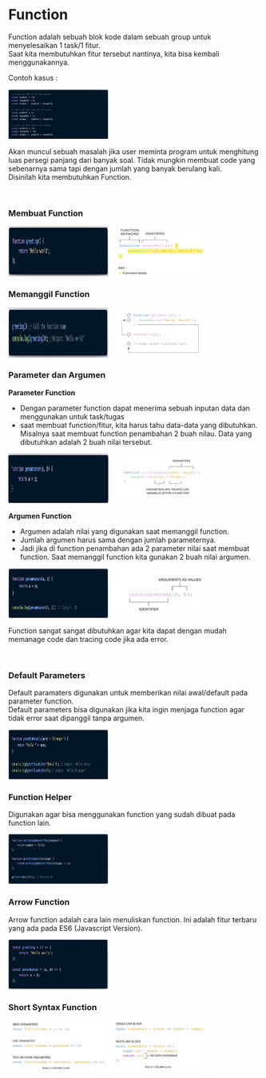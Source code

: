 # Function  
Function adalah sebuah blok kode dalam sebuah group untuk menyelesaikan 1 task/1 fitur.  
Saat kita membutuhkan fitur tersebut nantinya, kita bisa kembali menggunakannya.  

Contoh kasus :  

<img src="fun1.jpeg" width="200" height="100">  

Akan muncul sebuah masalah jika user meminta program untuk menghitung luas persegi panjang dari banyak soal. Tidak mungkin membuat code yang sebenarnya sama tapi dengan jumlah yang banyak berulang kali.  
Disinilah kita membutuhkan Function.  

</br>

### Membuat Function  

<img src="fun2.jpeg" width="200" height="100">  

<img src="fun3.jpeg" width="200" height="100">  

</br>

### Memanggil Function  

<img src="fun4.jpeg" width="200" height="100">  

<img src="fun5.jpeg" width="200" height="100">  

</br>

### Parameter dan Argumen  

**Parameter Function**
* Dengan parameter function dapat menerima sebuah inputan data dan menggunakan untuk task/tugas  
* saat membuat function/fitur, kita harus tahu data-data yang dibutuhkan.  
Misalnya saat membuat function penambahan 2 buah nilau. Data yang dibutuhkan adalah 2 buah nilai tersebut.  

<img src="fun6.jpeg" width="200" height="100">  

<img src="fun7.jpeg" width="200" height="100">  

</br>

**Argumen Function**
* Argumen adalah nilai yang digunakan saat memanggil function.  
* Jumlah argumen harus sama dengan jumlah parameternya.  
* Jadi jika di function penambahan ada 2 parameter nilai saat membuat function. Saat memanggil function kita gunakan 2 buah nilai argumen.  


<img src="fun8.jpeg" width="200" height="100">  

<img src="fun9.jpeg" width="200" height="100">  

</br>

Function sangat sangat dibutuhkan agar kita dapat dengan mudah memanage code dan tracing code jika ada error.  

</br>

### Default Parameters  
Default paramaters digunakan untuk memberikan nilai awal/default pada parameter function.  
Default parameters bisa digunakan jika kita ingin menjaga function agar tidak error saat dipanggil tanpa argumen.  

<img src="fun10.jpeg" width="200" height="100">  

</br>

### Function Helper  
Digunakan agar bisa menggunakan function yang sudah dibuat pada function lain.  

<img src="fun11.jpeg" width="200" height="100">  

</br>

### Arrow Function  
Arrow function adalah cara lain menuliskan function. Ini adalah fitur terbaru yang ada pada ES6 (Javascript Version).  

<img src="fun12.jpeg" width="200" height="100">  

### Short Syntax Function  

<img src="fun13.jpeg" width="200" height="100">  

<img src="fun14.jpeg" width="200" height="100">  